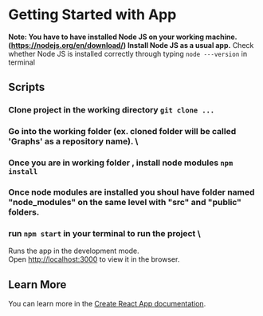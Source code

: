# Getting Started with App

**Note: You have to have installed Node JS on your working machine. (https://nodejs.org/en/download/) Install Node JS as a usual app.**
Check whether Node JS is installed correctly through typing `node ---version` in terminal

## Scripts 
### Clone project in the working directory `git clone ...`
### Go into the working folder (ex. cloned folder will be called 'Graphs' as a repository name). \
### Once you are in working folder , install node modules `npm install`
### Once node modules are installed you shoul have folder named "node_modules" on the same level with "src" and "public" folders.
### run `npm start` in your terminal to run the project \
Runs the app in the development mode.\
Open [http://localhost:3000](http://localhost:3000) to view it in the browser.


## Learn More

You can learn more in the [Create React App documentation](https://facebook.github.io/create-react-app/docs/getting-started).

